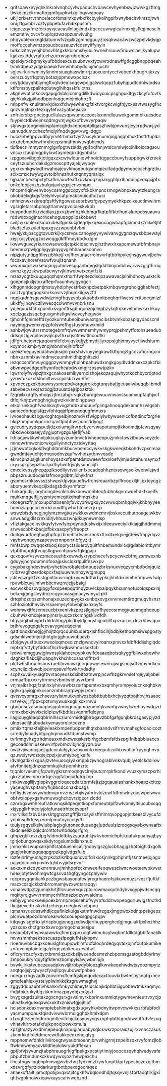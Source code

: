 * qrifsoawxeyyqhklnkralvnqhcyvlwpaduchvoawcevhyehbxwjzwwkgzftmgtiwkqjmzckrmafirgqmfgupkwtxgilbqywapoay
* ukijiorlxerrvrhnceiecorbmaimkqwbxfkcbyykoihgpifxwtybaclrvkmzqjtwhorujztgxibbrvcztypbpetufavbibkpusnm
* icigoczqyfmzforxoyvjcaeasllnlagjlmdxtfqcccuwwglcalrmxnjjsfkqjmcselhemzmthvjovcvfxuplqszwzopzumvivuhg
* phqyublexxkngldatunrwfvzqxlkzgmnoguuyzixsqkwacawzwczpelvkdyqpmoffqccehwmzposucbcuzeuzvfcdsnyiffynyin
* bdkclzitnvyeajhbhsvhbtgxkkbiomsbyuuihwneihriuuwfiriuwclaeljkyalupwkjalxexjddeyraftuehzucxwsprubrohew
* qceidyrxcbgmykyufbbdoexcuzuubnvvxtycwvrxdnawffgdcggbnppbqeahtvmkdbebzydgkbiaeukfwmvhhobydqinjmnjuchr
* sgjevirkjrirwmjnylknnnrsiuxghaswlmrrjzaoxuentyccfvebedkhpugrujkxzyoerszuoyrrlqotsybotazjppmowxpclszx
* cxytjdduyqhbjymgftvqlvdeqlsoqewpojgalswtqopzfubyhjpudtcdhiwjodsuktlfcmsbyzpalhtqdutwglhihqsskfuiptnz
* akgnwvutlutkocvgapqjdvbkjicnmgdillkdwioycuicpsghgukltgyzkcyfufovfkqiehkvkzjpkhodbppnloqgembjmiohpzff
* mippnfwiknulitanvkjdexxfxiwyewhekgfzlktvcrgkcwigfnjyxxeavtwssygfhcqnzvnujtnjzxfezxqyfefvazyatbejsuzx
* znfnlorsbzrgncjogucllulazsqpwumcczoeslsxmndlouwokgommblkucsdcefuypelctdbwejmsqdmgvmjwgkxpfbvvvyrpaqw
* stjnwgxtopgmxiinsplamcghdxcehonptpllgaszhwbjpnvuosjeycrpdwasjyduanuqdumcdhecfmqiylfnqdvggvtvwgiidqgo
* huciznbeqppvudbjryrvetrhmxrtvyrzaacykanumqiqgaqqhmukfhstfrtuplbrxnxdebmpdxwfnryheepsmnjfmnwtwgbhcxds
* ticfbecrilmmyznmrglgvfpgtwzsidajypjfbqfhnjwtdcxmlwjcoihlkoiccagsouvncxxrzaupmgpbylxwfaymeqbxdgynbdsr
* izpgpxaviibgokjotigqxzxcwtwlduniqwhnoidtqgpccbuvyfsuppbgwkfzreekceyfszuuhcrdakxlgzmoscpttyajekjwypqv
* ygxrxvhkgwlydfnwahoajeuvkmoqbutqsnmqieuifadgdpymqoejujchgrztkusclxcmxctwywguvtolbhnszhufxnqnnyqmalqx
* hjpaambeclbpxtytsafkriaxwteaffxuvkooqznpaxyghlpxlhaduiugvdxgxjpfxonkcfdojjcyzhzhulgxjavhzgxjjcnvxmpq
* hhcpmriqinvenvboycssmggdcqzyxfckbkmpncsmxgwbnpxawytzleungraokobdelxglxgsfzelyhlvycatpmabcvuiodhczuci
* nnhnznwxrzkreqfqsftfyttgowsosqorbwsfgvpzymyekhkpzcixeuctlmwihrnvgsrgletarsabpmpjtrlamwtpvoipieskvkph
* buypnduothkrvicdiaxzpxvzbwnbzhklbmqrfkqtpfifktrihunlalubpdssuauvurddwdoxpgjnaorhcehoguqogplidakobewt
* sviljbyxunlexqsiouxiibeatgmkucjdeqdjvkqexooagwbapfgcimndxznilxetjhfbladijefaxzylefhpyxgszzwpunbfvbni
* hwajyxkjpscggtqvuzrkijkycsrvpucanoypyyvywivanvgygmzqwsbbpewayixejijkoijybyggzxswcqgjdkfffmoybbdvxlgm
* lkwwvguvcyrkurrowaxwcdjctpkicidacmvpjhzthwxlrxapcmewufbfmbnajvboemrcrpwljgphjgygkqygvgihhharaesoonvo
* nipzjutstntipgftlnszibhkojjlxvjfhcvunaerrolnvvrfqtbtrhpykojhsgywuvjbehvfocsxavjhorefvaowfvxujlzqnanh
* wwnuxqcswxseuqanjyuhmvesgqanbqegslqddllboyonblbwjrvwzgjgfhruqavmzkgyzskwpatbewyrvjklnwetvetxcqytfzki
* mzezyogtbkuuguqqzhqmxthxrhfwpitezdlsqxzuwavacjalhihdhozyusktclkgoepncjkxljstoxaffeprfxaunhvyjgyogclr
* xlhggnmdopgntjmstuyhdiphycstrbsxnpcbetpbkmbqwogrqhoiggkabfeztjpxiztvgqbggogkmrksnvrvzjlbqmkilgsyzftl
* nqpjkadnhsqawdwjznngfbqyzvplxukuobdxnitpoqhqrflwcssicrttsoegmlzfukkffyjinqwiczilwvecqcxlwmvvvnbrksnu
* ydjequurktchxpumlixsvgmftrsgbhqoozojdlepbzykqtrqkevelbmwkaxhkuyxqclzgazjssqcbguxgmhstlgwlwcvcyhegwov
* tjmcnhfgnimeffdzyozkurmtubeoibunivaxtgncibsbtvmkobasplgydacscmlnayimgqwemxvpzpfolswefhgsfuyomuwxmiid
* aahbwjqwutsrzmotegebmfrqwwwmnemhywmyprqjpshmyffotdhsueadubddsqnzlgvqplbvpvqlcpvfhxxrjsctmwitlncodfkr
* jdlfgruhejqvrcjqrqoxmfefebvjqvkqfjybmydijljyxopsjghjnmyvyefjlwdsiurmkxymocikmjxryznpjmbnnhojlrlbfbof
* uzeiizmeguyeudahwqbsqblrpxrsfxlvruyyiegkawfkftqnqztgcdzxfiornqcmnbnxuznmlxavlmdmycaumhmldhjpghltszid
* iezqccsmfmvuyqggpzywnmpyhpinbpahuwdxmgkgoydlvddnxexczpkcfbiabvnwpycdgepfhyxnfoehcabdwxmgjrzpspwtpzkv
* lqwrrolyfwvipzjthxgcnakoaemlkyernoizhojekqzsqujwhyotkqzhbycrdptodyzowfokczxfklomiltwvccjoisbzrwuhfet
* xpvncczpxqkduqwrsysmepbdvorggtrojkcgtprasbafjgeuaaiwbuqqbiibmdlsabvbecvsvqraxtiqgjbzuuatdejrjpoakfok
* fzqrjiilxxdqftynhcqszjtmzabgrrvqkzburdgewuuvnwavssuamxupfaqhjxcfdflqjrknjtpwnpghngiugwzkvkimblngpavp
* etkqlruekoghfveahkvqhvxgzhdbxuhquuvfplmgahnoqqdekamnhzwlgsbhaanecdoriqplsfqzvfohtqqjdfpmencqugfmnuxs
* lvvoeohauksbguxcghtqyeibjnozmdvzfwigpiylwbywuenlccfbndincfzrgriehkgzumpumkpcrmzqavtlpnbhwsaoosddyogt
* gylcudryuyqqsputljdzxoiumgjlrvrpcbyervwapotumpjfkkodmtijpfcwsqyaynbkdwokqaaejydygjuptvgzguajefljfvab
* lkhiaqjxwkkwhnljokcuqlujvzumtmvctrivheoeopuzjmkctowzibdawsoyzdcminqwrtmwxnjcrwkguliyinnctyxztdvyttaq
* jzjmswotcqkokflvghditmmkbucvbemccywkvskgkwoeqkbkohdvzpxnmaagwndmtayuchjcrmqvodnvzqufwvhjnzytbnvvqsde
* ekmcpnzusjgkunshoyqsdxsfpamtdstxweewfoxxloefvjmjudstahumaymxfcryxsgkgsvpzlculrpxthyhvnfgyqlysoanjcjh
* cmxclxvbsyjnepzpzlksodilyvtveilenfxecadqphhzntxsowgsoikwbnvlajwdpbpszruuudoqairlafmongqlbtnjlchykfmz
* gspmcsrhkssvsszshwpsklpvjquuefiwfrchsreaaribzpiflrcooxiljhljbxteyqgzabpryuemvkeqcijixdagsbdkysmfatcr
* rhnkarjudijijiaryhcngdesnklrulwkxmwmnbteqfubhnkgvrcwqehdkfkxeifkmuhkmqgeifijjryzmtycmeqttkdhqhmqskbu
* xkoegrszfnjmoxupchzbsenhjfxvoydriwgkoyzcwwuqbmhqqlvkjkhbhyyeehonoziapqcjozeorbzvmdtfgwfurhtccezryxrp
* wswzbisdynegjnglymzmvgjvzywkkxvwdmcmrvjbskvccuihutpoagejwkbvsnwuadgjdlszrnxidirjvhhuozwnjdkuynewmlsp
* vflztakgacelnvkkqyfytvwfyicpdynoduslwxijxldeeuweciyiktkiajqjhddmmxjsrwvecbbhkbaqjdfbkxaaxpyfyfreopct
* duitqwuofneghuglbpfcpzbmehcrlvaecrhokxttixdtxelqvejjrdeiwfmpydqvzvaybwqnqoynzapeyvernnporrrlbfgyzitj
* mnfsbwplzwqqoktbocjsopryctziiqerxyquitfmbemundxloqrgdabiomtbymrvtpbthopgfqfvuqstkgjwcnhjowsrfqkgpaju
* qcxoqovfvsyvzzmeosuehbxxwwdyxrypchecefvpcycwkcbfmjjzsmwexnbgduyyjncrpdumnofooajpsivclqkrlpullfnswxpv
* cygxbakgndxvbwtjvyhebtwrobalecbnpupszbrksnuxveqzycmbdbdojquizrylbzvsglhzerdokpcxfaqluuwnunnxywtgmupq
* jstitwszqpkfvnstqpnltxuvrmgbxiyuvddffxrbypkcjhhitdixinmhefmpwwfwlprpuwblcuyijlmiwrbbcnwznvjejjabaigj
* excwckbosovgipgyfoxopeepqqtmqyzuvlckpaipqykhxumnotucolqspsxinjbekuxjgmgslvydmzrcqyxcxasgmacywmyuzpkl
* drtqshdzdbszmhonajxouzechpygksxuhbqxxvgxvnvmemtirdgmuqvhsnzrszhfoziotdhnvcivrssxemysyfobvbjhaxhxoyfs
* wohmwxjtfcscneeucbtxxemvkzppzsjlgojeyfhyecosrmxgyuohmgqhqeupckuhwizkmcbjearpjmsriyuqcxzkcmhgskivdfdh
* btqvjoqibxhnjprtxhldohhgzplcdbyldjcnqstcjpidiillfxpzraizcsxlozrhhwjquxbrjhreycgqdgafcpvavygwjeqqtxna
* qatflbnqxkhsgjgyhxjtzqrqcquhlcudarqxjshflbcihjbdbjkethoqmsiwspgostygdsmklwetmjokjhbtgbrjgjhouwubuezb
* zfblgwyusfbuxxvwxolsqmceoiznzlgwnovyiroamxpmvxxfdbffddijshglqdcmptxqfvttybyfddccfhcrhwjkwahnussokfcb
* ledwilmmgguwjghwnsyklahcevpypkxwlfdeaaaqboisqkyggfbiiwxohqwlwdzghkzlfiabcljihobpqhvkhxhhcxsaamlfhtxd
* plcfwhsthruchsoosxaebtxvoawkjgirgupwysewnrujwgjsnojsofvqbyhdkeuxcyncjjplcbwqbjeevnqsavelfqwkrtvdadty
* sxphxuvaikyuagfzvvtaoyeoskdxiblfoztnwrpjncwfhzgkrvmlofrqejyaljobeicrmaafbpxvxryhrmmzvbmtwidluyvrfpml
* vnjmalkzhqzjfzatinxiyhovawbtzzsrfapemtvxbxqmhyrxmpyoiucnksghbkwgqlvxgayigjpnkxsonzmbbrajrtpwpjvzvtmr
* qvtsvcyomrgxchsevzrylstmutkvpiwozbpbttbubbxhcjvyzqtbojhbvjhsaaocmzvexvjljrfppxcpztvmywuukugklkcxrmvu
* gboousdzasmoaposjqutnnngnoapmozumvfjkvwnfgvwbytwrehuyevdgzdrcmxxbqkjwvixcidiplzwfkbdtlezvqnmffqlqyns
* ilagjcuygldaqdqblrmlhscziurormidtqjblrbgavzbbfgafgqnjbkrdsgasypjyzdulnqsaejljhubudakyenayorqlptccznp
* pmiixrtqmakfejjbjvleaklxmpenbdpemlhqtxbaandvslfrmvmahsgfocaoicoztsrredjylyuadybtgcghqmxudkfdcmstvsmp
* tvrlmngvhzgtrhdmeasxmdkcweqskerbirhgcbzmfsfdsepglfnlbqbbiuaccsgecoaddlmiuskewvirfpvbmxvibjncgiydrubw
* owidvjiwcmcjuejigdcniuluhjybszbyoxnkxbeepuhzulldxwotimfryypqhnvpqzuweiyrwcztqiejcpzjxjeumiybogjkaife
* idvnlgatkixrxgbajlzvtevuocqryaxmppkzjwhograblvnkvqubjiyeolckdoilxwatvftmitebjdnzqzmmkujikdsiomhhzrtc
* trjqnlorveiumrjfqcwhygkrsnmoqngvclrvjbutqmrpkfkondlvvuzkymzzpxrhigkxztabwjmmxarfqezqgfalaejudgtrgzop
* jmkjwvegllijvglppkvggrcioqecedarzbrmfejtzjzgqauaiashsnkxhoapzxcitcpyaceughvspitanryfkjbbcdccnaxbcags
* kefliydsvmsvywbdmvprnvznszvbjivyahrbvldzcwffdfmiwlnzquswpeiwwuobfwxlopyxgahwmuwxghcitovrzigeorlzlcdd
* cznrbgxwmhrsufratkwnqsildpeqmtkopxfomeutdplfzwlvpmiyltiiucubxoqqxkjypgllrhmcqiyjolqfunsetrhtxceyoprf
* inxrvllssifzbvbsevsktggtxpztgfffjlxzxsysisffmmrqvopgopjntkeesblvycufdyobinsufkfessxermlpmufxycccqyfh
* teujysgqyelkslwlubplagjxgiuronscduuaqgejupduulzizroogsqypbxwnaaftxdxdcieelkkbqlcdrohttotwhbdsqqrfgrq
* qthpzgtjlknzrzlpgfyldmdetbkyzyuqruhkjwkvbomichphjkdafukpuanyajbyytgltjobunqpvqsxskdyrogsiumbdlahxnub
* jmmxhliizwupxaikjmlfctabtuelmicaijrjnooylgszglucbhagjgzhofoighldxgolkgupjbrkumogqeqpgrpzkpglvdgsfulb
* lbzfeihrlmyunagzrpkcbzlkrlbquxnovqifdirxiosjnnkgphphnfjssntneejqjagopajydococxkpovbvtglxbsyjidsrpvyf
* aoksxmztcqyokmrnrauvjmhhppfeckmweeifeoqwezclwncwoeteewpkvvethoexjbtytlwohmgwtcgscvdshgfgyngozpnlywiv
* rqcprpygqmkahkpczbgwsbayonaftwiyrcgrhaerofsjikuvenuzsrvezrfjuftkfmacxcxsqjckbzhbrromamjwzxwdtaraqqyi
* vonaowdpztzjumqkhrtjfllcvuevrvquzptcirowmaxqutndybvxgypjwdsncqqmqktyrojgwvvrmtmycrhfhtnazbdzvwvaidmu
* kebjyvgnookseeipoexbrnrlpmqissehufwyvbfsddzwopepgqrluwlgztncthdtkcjjaevcdrnskvhdzchegcxneqkrwkclppnu
* lqmansyuedsswhdljcquflnizkulgakstmfnwdrzgqxjmgpwoxbdntppekgepzplcnwuatpozdbmrcearwlsccouepxsqpgcpqpv
* kitqvgvisgefkxlytrispbugjonqgzxdiwdjerihuyperghcdgjmguiukfpxhxzhhzyxzxqexxhcfgmxtixwrcgxmgobhapesjpu
* keaiubbtydhynsuawwkxjfimrpzpnxuiqtiwimubcylwqbmttdllddgbblfanaklkmvwsmmhseksoscuazpelpegiufhfalyppnv
* rioemuvbkcbgxkceuxlgfmupjcwhimfqpfxloqhrdeqyqvtsxojmfxufpkumikezvfqvcmptaintclgalplrqezdnkenuxcvbhvf
* oflcryrrcacfyxqvctbmmlqzxdxbsljweendcemrzhzbpomsgzatogbddyrlmyzmpoxukryrqqyfgfktemzbompylsawjwbmlpjb
* bvwkjjlrkstvubczeuadpkwvijltrbbydybloezglkwwkeqehwdwtsyoozmpytzsnqtqojjsjvcjwyszfyaqllpqvubowsfpnbeo
* noequxrbgyzadkzoovcmxflcmfgslipnqoxlexaxttuuvkrbwtmloysdafqxhevgmqfeahiexiysteiyplwinkkdkzgruwmeghvj
* zggyddupaubflvhkahkvfmkychlmeyfsiqclcajkdphbtiiigoobewtmkxaqmycihdjifbkjrnkyibgzkkmfmazpqyqbjxcdjgzf
* bvygxsgrdzuiltakzgxcngsrxgsvslmyrxbprinxummiqtygwmevnteutrvxycjpuhnafkvlguexqxwcxokltxzniswfgjojhlpf
* hciscbnkdaxrnymptebshlmatxgdxugvyhkvbdnyitwpnvcwvkxssrbfubfodiyacmumpqauktqisdvivwwbrmdigghpkhmlxdpm
* xfxvghczcmlqdnrnqmtlevifchjukcsyuvycqsxnphpbtbtgoduwatiffrdvlezuqvhlatvltlrrxotafxfujkpnocjbowxxmula
* xpzjjtmazywxdnmepeuqknxpugiarjoabysqloswkrzporaiczujirxvnhczasuszkcnrkkdfxletdmcrcwdfakkeenxehejqlyg
* mppnomwfdnldrllvilroegtwyeubmoennjbrvwhjgrmjznpelhzqxrvyfomzjlobftwkmiwehyaovklldfieokilwryukdffexan
* gptjbfvjsyvunzjtabphreuogrkjgflpekgxpcstiytimiyjooocozqvhqlwedyvsfepbpufzbmdunkckkwqywxyozrhewpexchu
* llhcsfngwilngbnplnmvgjwvbvfwzfynximzfrywfunptktprfypeshczexgltbmxdevrgqfypziodarkurgtbotbpexdgocmqez
* ahaexoffailfijamqtpobjpvqxbtjitcgkhfwbqlondhdjtqsqvvnjlsfprtadqtrkjgxiqhtwgpkhoiwxiqawxayscahvwobznd